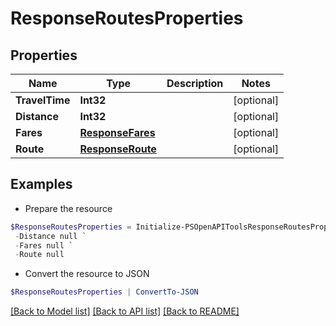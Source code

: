 # ResponseRoutesProperties
## Properties

Name | Type | Description | Notes
------------ | ------------- | ------------- | -------------
**TravelTime** | **Int32** |  | [optional] 
**Distance** | **Int32** |  | [optional] 
**Fares** | [**ResponseFares**](ResponseFares.md) |  | [optional] 
**Route** | [**ResponseRoute**](ResponseRoute.md) |  | [optional] 

## Examples

- Prepare the resource
```powershell
$ResponseRoutesProperties = Initialize-PSOpenAPIToolsResponseRoutesProperties  -TravelTime null `
 -Distance null `
 -Fares null `
 -Route null
```

- Convert the resource to JSON
```powershell
$ResponseRoutesProperties | ConvertTo-JSON
```

[[Back to Model list]](../README.md#documentation-for-models) [[Back to API list]](../README.md#documentation-for-api-endpoints) [[Back to README]](../README.md)

